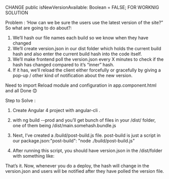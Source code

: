 
CHANGE  public isNewVersionAvailable: Boolean = FALSE;  FOR WORKNIG SOLUTION 


Problem :  ‘How can we be sure the users use the latest version of the site?”
So what are going to do about?:    
1.	We’ll hash our file names each build so we know when they have changed
2.	We’ll create version.json in our dist folder which holds the current build hash and also enter the current build hash into the code itself.
3.	We’ll make frontend poll the version.json every X minutes to check if the hash has changed compared to it’s “inner” hash.
4.	If it has, we’ll reload the client either forcefully or gracefully by giving a pop-up / other kind of notification about the new version.

Need to import Reload module and configuration in app.component.html and all Done 😊
 
Step to Solve :
1. Create Angular 4 project with angular-cli .
2. with ng build --prod and you’ll get bunch of files in your /dist/ folder, one of them being /dist/main.somehash.bundle.js 


 
3. Next, I’ve created a /build/post-build.js file. post-build is just a script in our package.json:"post-build": "node ./build/post-build.js"
 
 
4. After running this script, you should have version.json in the /dist/folder with something like:
 

That’s it. Now, whenever you do a deploy, the hash will change in the version.json and users will be notified after they have polled the version file. 
 
